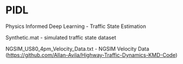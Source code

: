 # PIDL
Physics Informed Deep Learning - Traffic State Estimation

Synthetic.mat - simulated traffic state dataset    

NGSIM_US80_4pm_Velocity_Data.txt - NGSIM Velocity Data (https://github.com/Allan-Avila/Highway-Traffic-Dynamics-KMD-Code)
